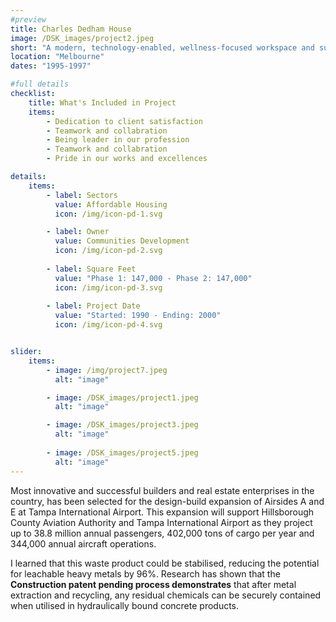 ```yaml
---
#preview
title: Charles Dedham House
image: /DSK_images/project2.jpeg
short: "A modern, technology-enabled, wellness-focused workspace and sustainable office…"
location: "Melbourne"
dates: "1995-1997"

#full details
checklist:
    title: What's Included in Project
    items:
        - Dedication to client satisfaction
        - Teamwork and collabration
        - Being leader in our profession
        - Teamwork and collabration
        - Pride in our works and excellences

details:
    items:
        - label: Sectors
          value: Affordable Housing
          icon: /img/icon-pd-1.svg

        - label: Owner
          value: Communities Development
          icon: /img/icon-pd-2.svg
        
        - label: Square Feet
          value: "Phase 1: 147,000 - Phase 2: 147,000"
          icon: /img/icon-pd-3.svg
        
        - label: Project Date
          value: "Started: 1990 - Ending: 2000"
          icon: /img/icon-pd-4.svg


slider: 
    items:
        - image: /img/project7.jpeg
          alt: "image"

        - image: /DSK_images/project1.jpeg
          alt: "image"

        - image: /DSK_images/project3.jpeg
          alt: "image"
        
        - image: /DSK_images/project5.jpeg
          alt: "image"
---
```


Most innovative and successful builders and real estate enterprises in the country, has been selected for the design-build expansion of Airsides A and E at Tampa International Airport. This expansion will support Hillsborough County Aviation Authority and Tampa International Airport as they project up to 38.8 million annual passengers, 402,000 tons of cargo per year and 344,000 annual aircraft operations.

I learned that this waste product could be stabilised, reducing the potential for leachable heavy metals by 96%. Research has shown that the **Construction patent pending process demonstrates** that after metal extraction and recycling, any residual chemicals can be securely contained when utilised in hydraulically bound concrete products.